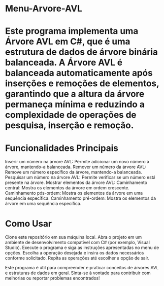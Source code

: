 # Menu-Arvore-AVL

# Este programa implementa uma Árvore AVL em C#, que é uma estrutura de dados de árvore binária balanceada. A Árvore AVL é balanceada automaticamente após inserções e remoções de elementos, garantindo que a altura da árvore permaneça mínima e reduzindo a complexidade de operações de pesquisa, inserção e remoção.

# Funcionalidades Principais
Inserir um número na árvore AVL: Permite adicionar um novo número à árvore, mantendo-a balanceada.
Remover um número da árvore AVL: Remove um número específico da árvore, mantendo-a balanceada.
Pesquisar um número na árvore AVL: Permite verificar se um número está presente na árvore.
Mostrar elementos da árvore AVL:
Caminhamento central: Mostra os elementos da árvore em ordem crescente.
Caminhamento pós-ordem: Mostra os elementos da árvore em uma sequência específica.
Caminhamento pré-ordem: Mostra os elementos da árvore em uma sequência específica.

# Como Usar
Clone este repositório em sua máquina local.
Abra o projeto em um ambiente de desenvolvimento compatível com C# (por exemplo, Visual Studio).
Execute o programa e siga as instruções apresentadas no menu de opções.
Escolha a operação desejada e insira os dados necessários conforme solicitado.
Repita as operações até escolher a opção de sair.

Este programa é útil para compreender e praticar conceitos de árvores AVL e estruturas de dados em geral. Sinta-se à vontade para contribuir com melhorias ou reportar problemas encontrados!

